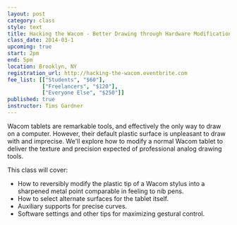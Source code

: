 ```yaml
---
layout: post
category: class
style: text
title: Hacking the Wacom - Better Drawing through Hardware Modification
class_date: 2014-03-1 
upcoming: true
start: 2pm
end: 5pm
location: Brooklyn, NY
registration_url: http://hacking-the-wacom.eventbrite.com
fee_list: [["Students", "$60"],
           ["Freelancers", "$120"],
           ["Everyone Else", "$250"]]
published: true
instructor: Tims Gardner
---
```


Wacom tablets are remarkable tools, and effectively the only way to draw on a computer. However, their default plastic surface is unpleasant to draw with and imprecise. We'll explore how to modify a normal Wacom tablet to deliver the texture and precision expected of professional analog drawing tools.

This class will cover:
- How to reversibly modify the plastic tip of a Wacom stylus into a sharpened metal point comparable in feeling to nib pens.
- How to select alternate surfaces for the tablet itself.
- Auxiliary supports for precise curves.
- Software settings and other tips for maximizing gestural control.